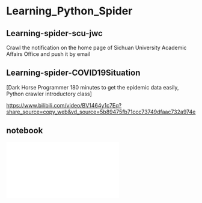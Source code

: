 
# Learning_Python_Spider

## Learning-spider-scu-jwc
Crawl the notification on the home page of Sichuan University Academic Affairs Office and push it by email


## Learning-spider-COVID19Situation
[Dark Horse Programmer 180 minutes to get the epidemic data easily, Python crawler introductory class]

https://www.bilibili.com/video/BV1464y1c7Eq?share_source=copy_web&vd_source=5b89475fb71ccc73749dfaac732a974e

## notebook


<iframe src="//player.bilibili.com/player.html?aid=584243203&bvid=BV1464y1c7Eq&cid=221486257&page=1" scrolling="no" border="0" frameborder="no" framespacing="0" allowfullscreen="true"> </iframe>